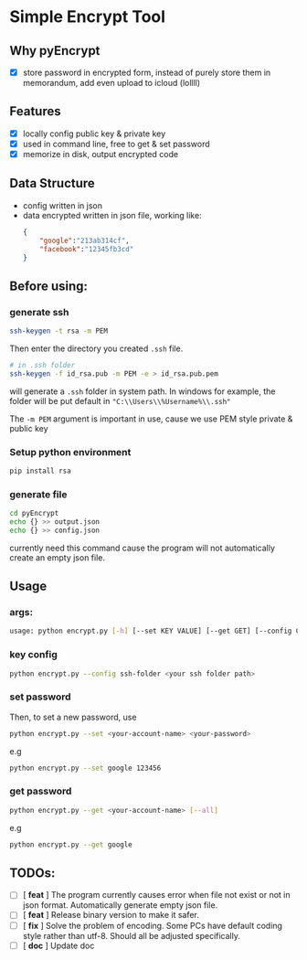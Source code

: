 # Simple Encrypt Tool

## Why pyEncrypt
- [x] store password in encrypted form, instead of purely store them in memorandum, add even upload to icloud (lollll) 
## Features
- [x] locally config public key & private key
- [x] used in command line, free to get & set password
- [x] memorize in disk, output encrypted code

## Data Structure
- config written in json
- data encrypted written in json file, working like:
    ```json
    {
        "google":"213ab314cf",
        "facebook":"12345fb3cd"
    }
    ```

## Before using:

### generate ssh
```bash
ssh-keygen -t rsa -m PEM
```
Then enter the directory you created `.ssh` file.
```bash
# in .ssh folder
ssh-keygen -f id_rsa.pub -m PEM -e > id_rsa.pub.pem
```

will generate a `.ssh` folder in system path. In windows for example, the folder will be put default in `"C:\\Users\\%Username%\\.ssh"`

The `-m PEM` argument is important in use, cause we use PEM style private & public key


### Setup python environment
```bash
pip install rsa
```

### generate file
```bash
cd pyEncrypt
echo {} >> output.json
echo {} >> config.json
```
currently need this command cause the program will not automatically create an empty json file.
## Usage
### args:
```bash
usage: python encrypt.py [-h] [--set KEY VALUE] [--get GET] [--config ConfigName ConfigValue] [--all]
```

### key config
```bash
python encrypt.py --config ssh-folder <your ssh folder path>
```

### set password
Then, to set a new password, use
```bash
python encrypt.py --set <your-account-name> <your-password>
```
e.g
```bash
python encrypt.py --set google 123456
```

### get password
```bash
python encrypt.py --get <your-account-name> [--all]
```

e.g
```bash
python encrypt.py --get google
```

## TODOs:
- [ ] [ **feat** ] The program currently causes error when file not exist or not in json format. Automatically generate empty json file.
- [ ] [ **feat** ] Release binary version to make it safer.
- [ ] [ **fix** ] Solve the problem of encoding. Some PCs have default coding style rather than utf-8. Should all be adjusted specifically.
- [ ] [ **doc** ] Update doc
